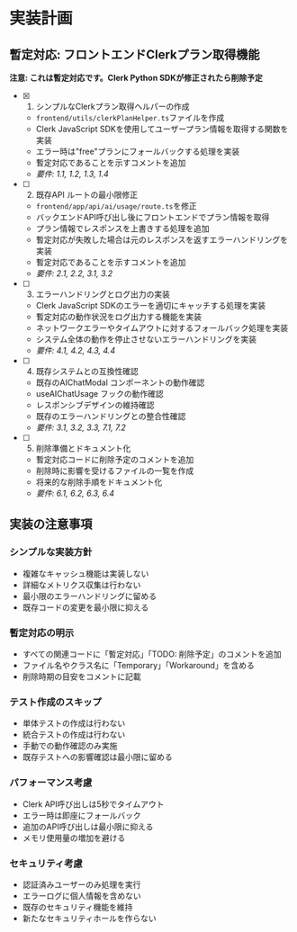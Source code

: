 # 実装計画

## 暫定対応: フロントエンドClerkプラン取得機能

**注意: これは暫定対応です。Clerk Python SDKが修正されたら削除予定**

- [x] 1. シンプルなClerkプラン取得ヘルパーの作成
  - `frontend/utils/clerkPlanHelper.ts`ファイルを作成
  - Clerk JavaScript SDKを使用してユーザープラン情報を取得する関数を実装
  - エラー時は"free"プランにフォールバックする処理を実装
  - 暫定対応であることを示すコメントを追加
  - _要件: 1.1, 1.2, 1.3, 1.4_

- [ ] 2. 既存API ルートの最小限修正
  - `frontend/app/api/ai/usage/route.ts`を修正
  - バックエンドAPI呼び出し後にフロントエンドでプラン情報を取得
  - プラン情報でレスポンスを上書きする処理を追加
  - 暫定対応が失敗した場合は元のレスポンスを返すエラーハンドリングを実装
  - 暫定対応であることを示すコメントを追加
  - _要件: 2.1, 2.2, 3.1, 3.2_

- [ ] 3. エラーハンドリングとログ出力の実装
  - Clerk JavaScript SDKのエラーを適切にキャッチする処理を実装
  - 暫定対応の動作状況をログ出力する機能を実装
  - ネットワークエラーやタイムアウトに対するフォールバック処理を実装
  - システム全体の動作を停止させないエラーハンドリングを実装
  - _要件: 4.1, 4.2, 4.3, 4.4_

- [ ] 4. 既存システムとの互換性確認
  - 既存のAIChatModal コンポーネントの動作確認
  - useAIChatUsage フックの動作確認
  - レスポンシブデザインの維持確認
  - 既存のエラーハンドリングとの整合性確認
  - _要件: 3.1, 3.2, 3.3, 7.1, 7.2_

- [ ] 5. 削除準備とドキュメント化
  - 暫定対応コードに削除予定のコメントを追加
  - 削除時に影響を受けるファイルの一覧を作成
  - 将来的な削除手順をドキュメント化
  - _要件: 6.1, 6.2, 6.3, 6.4_

## 実装の注意事項

### シンプルな実装方針
- 複雑なキャッシュ機能は実装しない
- 詳細なメトリクス収集は行わない
- 最小限のエラーハンドリングに留める
- 既存コードの変更を最小限に抑える

### 暫定対応の明示
- すべての関連コードに「暫定対応」「TODO: 削除予定」のコメントを追加
- ファイル名やクラス名に「Temporary」「Workaround」を含める
- 削除時期の目安をコメントに記載

### テスト作成のスキップ
- 単体テストの作成は行わない
- 統合テストの作成は行わない
- 手動での動作確認のみ実施
- 既存テストへの影響確認は最小限に留める

### パフォーマンス考慮
- Clerk API呼び出しは5秒でタイムアウト
- エラー時は即座にフォールバック
- 追加のAPI呼び出しは最小限に抑える
- メモリ使用量の増加を避ける

### セキュリティ考慮
- 認証済みユーザーのみ処理を実行
- エラーログに個人情報を含めない
- 既存のセキュリティ機能を維持
- 新たなセキュリティホールを作らない